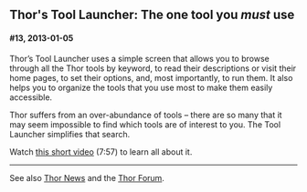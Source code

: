 Thor's Tool Launcher: The one tool you *must* use
---

#### <a name="Headline13">#13, 2013-01-05</a>
 

Thor’s Tool Launcher uses a simple screen that allows you to browse through all the Thor tools by keyword, to read their descriptions or visit their home pages, to set their options, and, most importantly, to run them. It also helps you to organize the tools that you use most to make them easily accessible.

Thor suffers from an over-abundance of tools – there are so many that it may seem impossible to find which tools are of interest to you. The Tool Launcher simplifies that search.

Watch [this short video](http://youtu.be/2ttBR9vQqew) (7:57) to learn all about it.

---
See also [Thor News](../Thor_news.md) and the [Thor Forum](https://groups.google.com/forum/?fromgroups#!forum/FoxProThor).  

